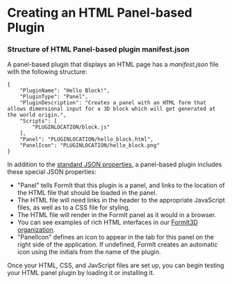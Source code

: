 # Creating an HTML Panel-based Plugin

### Structure of HTML Panel-based plugin manifest.json

A panel-based plugin that displays an HTML page has a _manifest.json_ file with the following structure:

```
{
    "PluginName": "Hello Block!",
    "PluginType": "Panel",
    "PluginDescription": "Creates a panel with an HTML form that allows dimensional input for a 3D block which will get generated at the world origin.",
    "Scripts": [
        "PLUGINLOCATION/block.js"
    ],
    "Panel": "PLUGINLOCATION/hello_block.html",
    "PanelIcon": "PLUGINLOCATION/hello_block.png"
}               
```

In addition to the [standard JSON properties](https://formit3d.github.io/FormItExamplePlugins/docs/HowToBuild.html#GeneralPluginSetup), a panel-based plugin includes these special JSON properties:

* "Panel" tells FormIt that this plugin is a panel, and links to the location of the HTML file that should be loaded in the panel.
* The HTML file will need links in the header to the appropriate JavaScript files, as well as to a CSS file for styling.
* The HTML file will render in the FormIt panel as it would in a browser.
* You can see examples of rich HTML interfaces in our [FormIt3D organization](https://github.com/FormIt3D/).
* "PanelIcon" defines an icon to appear in the tab for this panel on the right side of the application. If undefined, FormIt creates an automatic icon using the initials from the name of the plugin.

Once your HTML, CSS, and JavScript files are set up, you can begin testing your HTML panel plugin by loading it or installing it.
